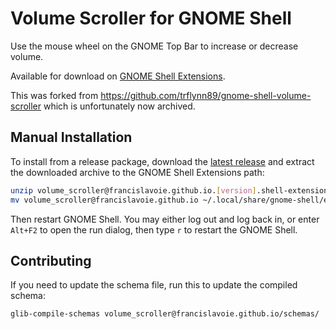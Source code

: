 # Volume Scroller for GNOME Shell

Use the mouse wheel on the GNOME Top Bar to increase or decrease volume.

Available for download on [GNOME Shell Extensions](https://extensions.gnome.org/extension/5904/volume-scroller/).

This was forked from https://github.com/trflynn89/gnome-shell-volume-scroller which is unfortunately now archived.

## Manual Installation

To install from a release package, download the [latest release](https://github.com/francislavoie/gnome-shell-volume-scroller/releases)
and extract the downloaded archive to the GNOME Shell Extensions path:

```bash
unzip volume_scroller@francislavoie.github.io.[version].shell-extension.zip -d volume_scroller@francislavoie.github.io
mv volume_scroller@francislavoie.github.io ~/.local/share/gnome-shell/extensions
```

Then restart GNOME Shell. You may either log out and log back in, or enter `Alt+F2` to open the run
dialog, then type `r` to restart the GNOME Shell.

## Contributing

If you need to update the schema file, run this to update the compiled schema:

```bash
glib-compile-schemas volume_scroller@francislavoie.github.io/schemas/
```
